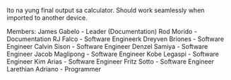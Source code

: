 Ito na yung final output sa calculator. Should work seamlessly when imported to another device.

Members:
James Gabelo - Leader (Documentation)
Rod Morido - Documentation
RJ Falco - Software Engineerk
Dreyven Briones - Software Engineer
Calvin Sison - Software Engineer
Denzel Samiya - Software Engineer
Jacob Maglipong - Software Engineer
Kobe Legaspi - Software Engineer
Kim Arias - Software Engineer
Fritz Sotto - Software Engineer
Larethian Adriano - Programmer
